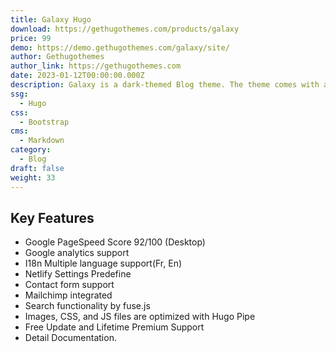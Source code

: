 ```yaml
---
title: Galaxy Hugo
download: https://gethugothemes.com/products/galaxy
price: 99
demo: https://demo.gethugothemes.com/galaxy/site/
author: Gethugothemes
author_link: https://gethugothemes.com
date: 2023-01-12T00:00:00.000Z
description: Galaxy is a dark-themed Blog theme. The theme comes with a lot of unique functionalities
ssg:
  - Hugo
css:
  - Bootstrap
cms:
  - Markdown
category:
  - Blog
draft: false
weight: 33
---
```


## Key Features

- Google PageSpeed Score 92/100 (Desktop)
- Google analytics support
- I18n Multiple language support(Fr, En)
- Netlify Settings Predefine
- Contact form support
- Mailchimp integrated
- Search functionality by fuse.js
- Images, CSS, and JS files are optimized with Hugo Pipe
- Free Update and Lifetime Premium Support
- Detail Documentation.
